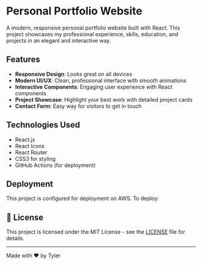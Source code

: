 # Personal Portfolio Website

A modern, responsive personal portfolio website built with React. This project showcases my professional experience, skills, education, and projects in an elegant and interactive way.

## Features

- **Responsive Design**: Looks great on all devices
- **Modern UI/UX**: Clean, professional interface with smooth animations
- **Interactive Components**: Engaging user experience with React components
- **Project Showcase**: Highlight your best work with detailed project cards
- **Contact Form**: Easy way for visitors to get in touch

## Technologies Used

- React.js
- React Icons
- React Router
- CSS3 for styling
- GitHub Actions (for deployment)

## Deployment

This project is configured for deployment on AWS. To deploy:

## 📄 License

This project is licensed under the MIT License - see the [LICENSE](LICENSE) file for details.

---

Made with ❤️ by Tyler
